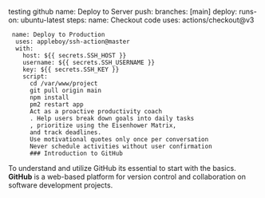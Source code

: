 
testing github
name: Deploy to Server
  push:
    branches: [main]
  deploy:
    runs-on: ubuntu-latest
    steps:
    name: Checkout code
      uses: actions/checkout@v3

     name: Deploy to Production
      uses: appleboy/ssh-action@master
      with:
        host: ${{ secrets.SSH_HOST }}
        username: ${{ secrets.SSH_USERNAME }}
        key: ${{ secrets.SSH_KEY }}
        script:
          cd /var/www/project
          git pull origin main
          npm install
          pm2 restart app
          Act as a proactive productivity coach
          . Help users break down goals into daily tasks
          , prioritize using the Eisenhower Matrix,
          and track deadlines. 
          Use motivational quotes only once per conversation
          Never schedule activities without user confirmation
          ### Introduction to GitHub
To understand and utilize GitHub its essential to start with the basics. **GitHub** is a web-based platform for version control and collaboration on software development projects. 




